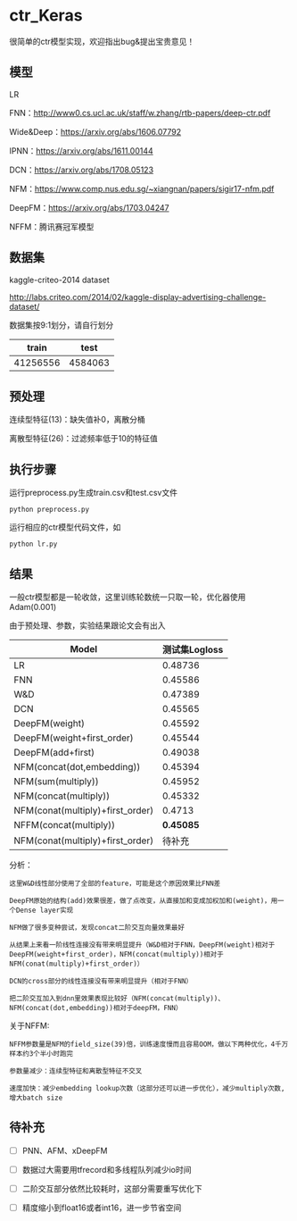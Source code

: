 # ctr_Keras
很简单的ctr模型实现，欢迎指出bug&提出宝贵意见！

## 模型
LR

FNN：http://www0.cs.ucl.ac.uk/staff/w.zhang/rtb-papers/deep-ctr.pdf

Wide&Deep：https://arxiv.org/abs/1606.07792

IPNN：https://arxiv.org/abs/1611.00144

DCN：https://arxiv.org/abs/1708.05123

NFM：https://www.comp.nus.edu.sg/~xiangnan/papers/sigir17-nfm.pdf

DeepFM：https://arxiv.org/abs/1703.04247

NFFM：腾讯赛冠军模型


## 数据集

kaggle-criteo-2014 dataset

http://labs.criteo.com/2014/02/kaggle-display-advertising-challenge-dataset/

数据集按9:1划分，请自行划分

train | test
-|-
41256556|4584063


## 预处理
连续型特征(13)：缺失值补0，离散分桶

离散型特征(26)：过滤频率低于10的特征值

## 执行步骤
运行preprocess.py生成train.csv和test.csv文件
```
python preprocess.py
```
运行相应的ctr模型代码文件，如
```
python lr.py
```

## 结果
一般ctr模型都是一轮收敛，这里训练轮数统一只取一轮，优化器使用Adam(0.001)

由于预处理、参数，实验结果跟论文会有出入

Model | 测试集Logloss
-|-
LR|0.48736
FNN|0.45586
W&D|0.47389
DCN|0.45565
DeepFM(weight)|0.45592
DeepFM(weight+first_order)|0.45544
DeepFM(add+first)|0.49038
NFM(concat(dot,embedding))|0.45394
NFM(sum(multiply))|0.45952
NFM(concat(multiply))|0.45332
NFM(conat(multiply)+first_order)|0.4713
NFFM(concat(multiply))|**0.45085**
NFM(conat(multiply)+first_order)|待补充


分析：
```
这里W&D线性部分使用了全部的feature，可能是这个原因效果比FNN差

DeepFM原始的结构(add)效果很差，做了点改变，从直接加和变成加权加和(weight)，用一个Dense layer实现

NFM做了很多变种尝试，发现concat二阶交互向量效果最好

从结果上来看一阶线性连接没有带来明显提升（W&D相对于FNN，DeepFM(weight)相对于DeepFM(weight+first_order)，NFM(concat(multiply))相对于NFM(conat(multiply)+first_order)）

DCN的cross部分的线性连接没有带来明显提升（相对于FNN）

把二阶交互加入到dnn里效果表现比较好（NFM(concat(multiply))、NFM(concat(dot,embedding))相对于deepFM，FNN）
```
关于NFFM:
```
NFFM参数量是NFM的field_size(39)倍，训练速度慢而且容易OOM，做以下两种优化，4千万样本约3个半小时跑完

参数量减少：连续型特征和离散型特征不交叉

速度加快：减少embedding lookup次数（这部分还可以进一步优化），减少multiply次数,增大batch size
```

## 待补充
- [ ] PNN、AFM、xDeepFM

- [ ] 数据过大需要用tfrecord和多线程队列减少io时间

- [ ] 二阶交互部分依然比较耗时，这部分需要重写优化下
 
- [ ] 精度缩小到float16或者int16，进一步节省空间



